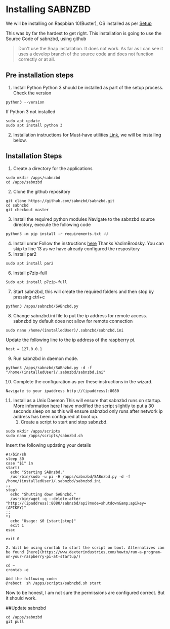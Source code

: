 # Installing SABNZBD

We will be installing on Raspbian 10(Buster), OS installed as per [Setup](setupRasp.md)

This was by far the hardest to get right. This installation is going to use the Source Code of sabnzbd, using github

> Don't use the Snap installation. It does not work. As far as I can see it uses a develop branch of the source code and does not function correctly or at all.  

## Pre installation steps
1. Install Python
	Python 3 should be installed as part of the setup process. Check the version
```
python3 --version
```
If Python 3 not installed
```
sudo apt update
sudo apt install python 3
```
2. Installation instructions for Must-have utilities [Link](https://sabnzbd.org/wiki/installation/install-off-modules), we will be installing below.
## Installation Steps
1. Create a directory for the applications
```
sudo mkdir /apps/sabnzbd
cd /apps/sabnzbd
```
2. Clone the github repository
```
git clone https://github.com/sabnzbd/sabnzbd.git
cd sabnzbd
git checkout master
```
3. Install the required python modules
Navigate to the sabnzbd source directory, execute the following code
```
python3 -m pip install -r requirements.txt -U
```
4. Install unrar
Follow the instructions [here](https://gist.github.com/VadimBrodsky/1f567067e2cd438312bb9fd57095a806)
Thanks VadimBrodsky.
You can skip to line 13 as we have already configured the respository
5. Install par2
```
sudo apt install par2 
```
6. Install p7zip-full
```
Sudo apt install p7zip-full 
```
7. Start sabnzbd, this will create the required folders and then stop by pressing ctrl+c
```
python3 /apps/sabnzbd/SABnzbd.py
```
8. Change sabnzbd.ini file to put the ip address for remote access. sabnzbd by default does not allow for remote connection
```
sudo nano /home/(installedUser)/.sabnzbd/sabnzbd.ini
```
Update the following line to the ip address of the raspberry pi.
```
host = 127.0.0.1
```
9. Run sabnzbd in daemon mode.
```
python3 /apps/sabnzbd/SABnzbd.py -d -f "/home/(installedUser)/.sabnzbd/sabnzbd.ini" 
```
10. Complete the configuration as per these instructions in the wizard.
```
Navigate to your ipaddress http://(ipaddress):8080
```
11. Install as a Unix Daemon
This will ensure that sabnzbd runs on startup. More information [here](https://sabnzbd.org/wiki/installation/install-as-a-unix-daemon)
I have modified the script slightly to put a 30 seconds sleep on as this will ensure sabnzbd only runs after network ip address has been configured at boot up.
	1. Create a script to start and stop sabnzbd.
```
sudo mkdir /apps/scripts
sudo nano /apps/scripts/sabnzbd.sh
```
Insert the following updating your details
```
#!/bin/sh
sleep 30
case "$1" in
start)
  echo "Starting SABnzbd."
  /usr/bin/sudo -u pi -H /apps/sabnzbd/SABnzbd.py -d -f /home/(installedUser)/.sabnzbd/sabnzbd.ini
;;
stop)
  echo "Shutting down SABnzbd."
  /usr/bin/wget -q --delete-after "http://(ipaddress):8080/sabnzbd/api?mode=shutdown&amp;apikey=(APIKEY)"
;;
*)
  echo "Usage: $0 {start|stop}"
  exit 1
esac

exit 0

```
	2. Will be using crontab to start the script on boot. Alternatives can be found [here](https://www.dexterindustries.com/howto/run-a-program-on-your-raspberry-pi-at-startup/)
```
cd ~
crontab -e

Add the following code:
@reboot  sh /apps/scripts/sabnzbd.sh start
```
Now to be honest, I am not sure the permissions are configured correct. But it should work.





##Update sabnzbd
```
cd /apps/sabnzbd
git pull
```
